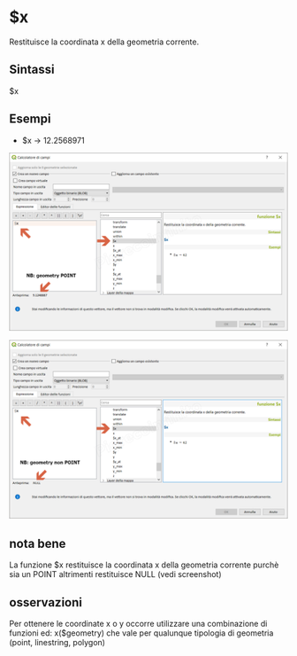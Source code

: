 # $x

Restituisce la coordinata x della geometria corrente.

## Sintassi

$x

## Esempi

* $x → 12.2568971

![](/img/geometria/_x/_x1.png)

![](/img/geometria/_x/_x2.png)

## nota bene

La funzione $x restituisce la coordinata x della geometria corrente purchè sia un POINT altrimenti restituisce NULL (vedi screenshot)

## osservazioni

Per ottenere le coordinate x o y occorre utilizzare una combinazione di funzioni ed: x($geometry) che vale per qualunque tipologia di geometria (point, linestring, polygon)
